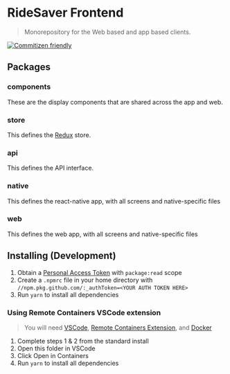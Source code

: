 # RideSaver Frontend
 > Monorepository for the Web based and app based clients.

[![Commitizen friendly](https://img.shields.io/badge/commitizen-friendly-brightgreen.svg)](http://commitizen.github.io/cz-cli/)
 ## Packages

 ### components

 These are the display components that are shared across the app and web.

 ### store

 This defines the [Redux](https://redux.js.org/) store.

 ### api

 This defines the API interface.

 ### native

 This defines the react-native app, with all screens and native-specific files

 ### web

 This defines the web app, with all screens and native-specific files
 
## Installing (Development)
1. Obtain a [Personal Access Token](https://github.com/settings/tokens) with `package:read` scope
2. Create a `.npmrc` file in your home directory with `//npm.pkg.github.com/:_authToken=<YOUR AUTH TOKEN HERE>`
3. Run `yarn` to install all dependencies

### Using Remote Containers VSCode extension
> You will need [VSCode](https://code.visualstudio.com), [Remote Containers Extension](https://marketplace.visualstudio.com/items?itemName=ms-vscode-remote.remote-containers), and [Docker](https://docker.com)
1. Complete steps 1 & 2 from the standard install
2. Open this folder in VSCode
3. Click Open in Containers
4. Run `yarn` to install all dependencies
